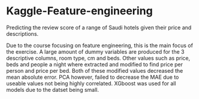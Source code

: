# Kaggle-Feature-engineering
Predicting the review score of a range of Saudi hotels given their price and descriptions.

Due to the course focusing on feature engineering, this is the main focus of the exercise. A large amount of dummy variables are produced for the 3 descriptive columns,
room type, cm and beds. Other values such as price, beds and people a night where extracted and modified to find price per person and price per bed. Both of these modified 
values decreased the mean absolute error. PCA however, failed to decrease the MAE due to useable values not being highly correlated. XGboost was used for all models due to 
the datset being small.
